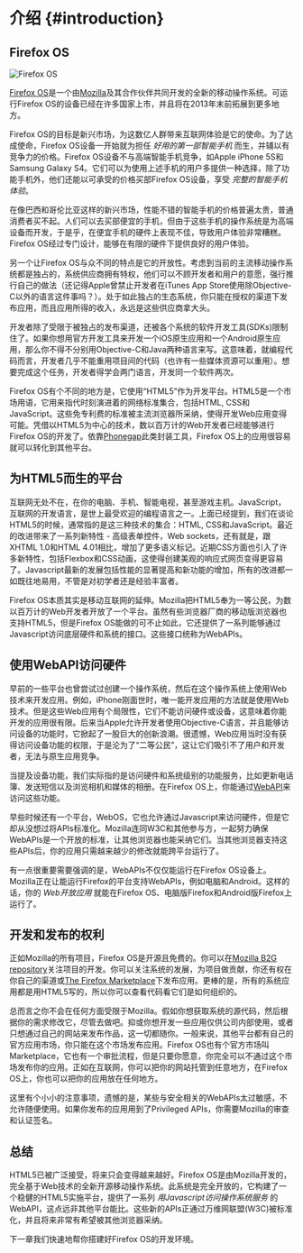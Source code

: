# 介绍 {#introduction}

## Firefox OS

![Firefox OS](images/originals/firefox_os_simulator.png)

[Firefox OS](http://www.mozilla.org/firefox/os/)是一个由[Mozilla](http://mozilla.org)及其合作伙伴共同开发的全新的移动操作系统。可运行Firefox OS的设备已经在许多国家上市，并且将在2013年末前拓展到更多地方。

Firefox OS的目标是新兴市场，为这数亿人群带来互联网体验是它的使命。为了达成使命，Firefox OS设备一开始就为担任 *好用的第一部智能手机* 而生，并辅以有竞争力的价格。Firefox OS设备不与高端智能手机竞争，如Apple iPhone 5S和Samsung Galaxy S4。它们可以为使用上述手机的用户多提供一种选择，除了功能手机外，他们还能以可承受的价格买部Firefox OS设备，享受 *完整的智能手机体验*。

在像巴西和哥伦比亚这样的新兴市场，性能不错的智能手机的价格普遍太贵，普通消费者买不起。人们可以去买部便宜的手机，但由于这些手机的操作系统是为高端设备而开发，于是乎，在便宜手机的硬件上表现不佳，导致用户体验非常糟糕。Firefox OS经过专门设计，能够在有限的硬件下提供良好的用户体验。

另一个让Firefox OS与众不同的特点是它的开放性。考虑到当前的主流移动操作系统都是独占的，系统供应商拥有特权，他们可以不顾开发者和用户的意愿，强行推行自己的做法（还记得Apple曾禁止开发者在iTunes App Store使用除Objective-C以外的语言这件事吗？）。处于如此独占的生态系统，你只能在授权的渠道下发布应用，而且应用所得的收入，永远是这些供应商拿大头。

开发者除了受限于被独占的发布渠道，还被各个系统的软件开发工具(SDKs)限制住了。如果你想用官方开发工具来开发一个iOS原生应用和一个Android原生应用，那么你不得不分别用Objective-C和Java两种语言来写。这意味着，就编程代码而言，开发者几乎不能重用项目间的代码（也许有一些媒体资源可以重用）。想要完成这个任务，开发者得学会两门语言，开发同一个软件两次。

Firefox OS有个不同的地方是，它使用“HTML5”作为开发平台。HTML5是一个市场用语，它用来指代时刻演进着的网络标准集合，包括HTML, CSS和JavaScript。这些免专利费的标准被主流浏览器所采纳，使得开发Web应用变得可能。凭借以HTML5为中心的技术，数以百万计的Web开发者已经能够进行Firefox OS的开发了。依靠[Phonegap](http://phonegap.com)此类封装工具，Firefox OS上的应用很容易就可以转化到其他平台。


## 为HTML5而生的平台

互联网无处不在，在你的电脑、手机、智能电视，甚至游戏主机。JavaScript，互联网的开发语言，是世上最受欢迎的编程语言之一。上面已经提到，我们在谈论HTML5的时候，通常指的是这三种技术的集合：HTML, CSS和JavaScript。最近的改进带来了一系列新特性 - 高级表单控件，Web sockets，还有就是，跟XHTML 1.0和HTML 4.01相比，增加了更多语义标记。近期CSS方面也引入了许多新特性，包括Flexbox和CSS动画，这使得创建美观的响应式网页变得更容易了。Javascript最新的发展包括性能的显著提高和新功能的增加，所有的改进都一如既往地易用，不管是对初学者还是经验丰富者。

Firefox OS本质其实是移动互联网的延伸。Mozilla把HTML5奉为一等公民，为数以百万计的Web开发者开放了一个平台。虽然有些浏览器厂商的移动版浏览器也支持HTML5，但是Firefox OS能做的可不止如此，它还提供了一系列能够通过Javascript访问底层硬件和系统的接口。这些接口统称为WebAPIs。


## 使用WebAPI访问硬件

早前的一些平台也曾尝试过创建一个操作系统，然后在这个操作系统上使用Web技术来开发应用。例如，iPhone刚面世时，唯一能开发应用的方法就是使用Web技术。但是这些Web应用有个局限性，它们不能访问硬件或设备，这意味着你能开发的应用很有限。后来当Apple允许开发者使用Objective-C语言，并且能够访问设备的功能时，它掀起了一股巨大的创新浪潮。很遗憾，Web应用当时没有获得访问设备功能的权限，于是沦为了“二等公民”，这让它们吸引不了用户和开发者，无法与原生应用竞争。

当提及设备功能，我们实际指的是访问硬件和系统级别的功能服务，比如更新电话簿、发送短信以及浏览相机和媒体的相册。在Firefox OS上，你能通过[WebAPI](https://developer.mozilla.org/en-US/docs/WebAPI)来访问这些功能。

早些时候还有一个平台，WebOS，它也允许通过Javascript来访问硬件，但是它却从没想过将APIs标准化。Mozilla连同W3C和其他参与方，一起努力确保WebAPIs是一个开放的标准，让其他浏览器也能采纳它们。当其他浏览器支持这些APIs后，你的应用只需越来越少的修改就能跨平台运行了。

有一点很重要需要强调的是，WebAPIs不仅仅能运行在Firefox OS设备上。Mozilla正在让能运行Firefox的平台支持WebAPIs，例如电脑和Android。这样的话，你的 *Web开放应用* 就能在Firefox OS、电脑版Firefox和Android版Firefox上运行了。


## 开发和发布的权利

正如Mozilla的所有项目，Firefox OS是开源且免费的。你可以在[Mozilla B2G repository](https://github.com/mozilla-b2g/B2G)关注项目的开发。你可以关注系统的发展，为项目做贡献，你还有权在你自己的渠道或[The Firefox Marketplace](https://marketplace.firefox.com/)下发布应用。更棒的是，所有的系统应用都是用HTML5写的，所以你可以查看代码看它们是如何组织的。

总而言之你不会在任何方面受限于Mozilla。假如你想获取系统的源代码，然后根据你的需求修改它，尽管去做吧。抑或你想开发一些应用仅供公司内部使用，或者只想通过自己的网站来发布作品，这一切都随你。一般来说，其他平台都有自己的官方应用市场，你只能在这个市场发布应用。Firefox OS也有个官方市场叫Marketplace，它也有一个审批流程，但是只要你愿意，你完全可以不通过这个市场发布你的应用。正如在互联网，你可以把你的网站托管到任意地方，在Firefox OS上，你也可以把你的应用放在任何地方。

这里有个小小的注意事项，遗憾的是，某些与安全相关的WebAPIs太过敏感，不允许随便使用。如果你发布的应用用到了Privileged APIs，你需要Mozilla的审查和认证签名。

## 总结

HTML5已被广泛接受，将来只会变得越来越好。Firefox OS是由Mozilla开发的，完全基于Web技术的全新开源移动操作系统。此系统是完全开放的，它构建了一个稳健的HTML5实施平台，提供了一系列 *用Javascript访问操作系统服务* 的WebAPI，这点远非其他平台能比。这些新的APIs正通过万维网联盟(W3C)被标准化，并且将来非常有希望被其他浏览器采纳。

下一章我们快速地帮你搭建好Firefox OS的开发环境。
